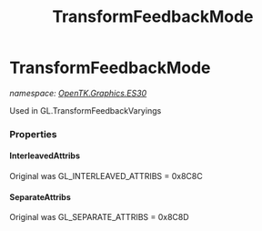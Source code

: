 ﻿---
title: TransformFeedbackMode
---

# TransformFeedbackMode
_namespace: [OpenTK.Graphics.ES30](N-OpenTK.Graphics.ES30.html)_

Used in GL.TransformFeedbackVaryings



### Properties

#### InterleavedAttribs
Original was GL_INTERLEAVED_ATTRIBS = 0x8C8C
#### SeparateAttribs
Original was GL_SEPARATE_ATTRIBS = 0x8C8D

